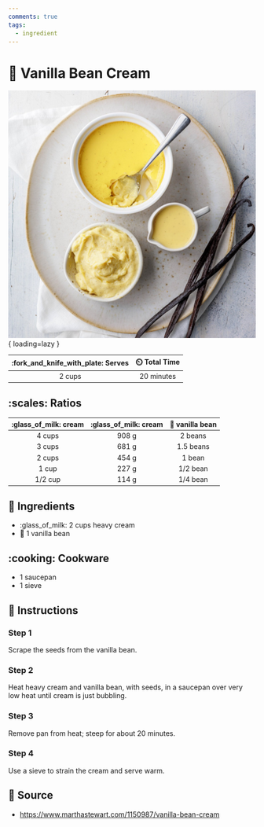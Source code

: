 ```yaml
---
comments: true
tags:
  - ingredient
---
```

# :icecream: Vanilla Bean Cream

![Vanilla Bean Cream](../assets/images/vanilla-bean-cream.jpg){ loading=lazy }

| :fork_and_knife_with_plate: Serves | :timer_clock: Total Time |
|:----------------------------------:|:-----------------------: |
| 2 cups | 20 minutes |

## :scales: Ratios

| :glass_of_milk: cream | :glass_of_milk: cream | :icecream: vanilla bean |
|:---------------------:|:---------------------:|:-----------------------:|
| 4 cups                | 908 g                 | 2 beans                 |
| 3 cups                | 681 g                 | 1.5 beans               |
| 2 cups                | 454 g                 | 1 bean                  |
| 1 cup                 | 227 g                 | 1/2 bean                |
| 1/2 cup               | 114 g                 | 1/4 bean                |

## :salt: Ingredients

- :glass_of_milk: 2 cups heavy cream
- :icecream: 1 vanilla bean

## :cooking: Cookware

- 1 saucepan
- 1 sieve

## :pencil: Instructions

### Step 1

Scrape the seeds from the vanilla bean.

### Step 2

Heat heavy cream and vanilla bean, with seeds, in a saucepan over very low heat until cream is just bubbling.

### Step 3

Remove pan from heat; steep for about 20 minutes.

### Step 4

Use a sieve to strain the cream and serve warm.

## :link: Source

- <https://www.marthastewart.com/1150987/vanilla-bean-cream>
